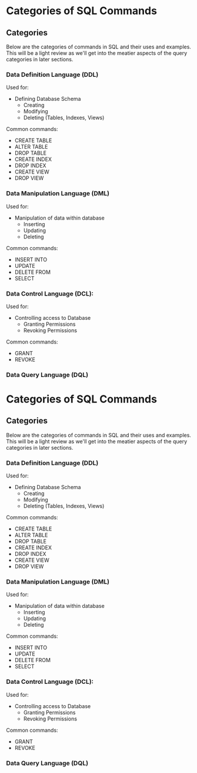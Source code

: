 # Categories of SQL Commands

## Categories

Below are the categories of commands in SQL and their uses and examples. This will be a light review as we'll get into the meatier aspects of the query categories in later sections.

### Data Definition Language (DDL)

Used for: 
- Defining Database Schema
    - Creating
    - Modifying
    - Deleting (Tables, Indexes, Views)

Common commands: 
- CREATE TABLE
- ALTER TABLE
- DROP TABLE
- CREATE INDEX
- DROP INDEX
- CREATE VIEW
- DROP VIEW


### Data Manipulation Language (DML)

Used for: 
- Manipulation of data within database
    - Inserting
    - Updating
    - Deleting

Common commands: 
- INSERT INTO
- UPDATE
- DELETE FROM
- SELECT

### Data Control Language (DCL):

Used for: 
- Controlling access to Database
    - Granting Permissions
    - Revoking Permissions

Common commands: 
- GRANT
- REVOKE

### Data Query Language (DQL)


# Categories of SQL Commands

## Categories

Below are the categories of commands in SQL and their uses and examples. This will be a light review as we'll get into the meatier aspects of the query categories in later sections.

### Data Definition Language (DDL)

Used for: 
- Defining Database Schema
    - Creating
    - Modifying
    - Deleting (Tables, Indexes, Views)

Common commands: 
- CREATE TABLE
- ALTER TABLE
- DROP TABLE
- CREATE INDEX
- DROP INDEX
- CREATE VIEW
- DROP VIEW


### Data Manipulation Language (DML)

Used for: 
- Manipulation of data within database
    - Inserting
    - Updating
    - Deleting

Common commands: 
- INSERT INTO
- UPDATE
- DELETE FROM
- SELECT

### Data Control Language (DCL):

Used for: 
- Controlling access to Database
    - Granting Permissions
    - Revoking Permissions

Common commands: 
- GRANT
- REVOKE

### Data Query Language (DQL)

